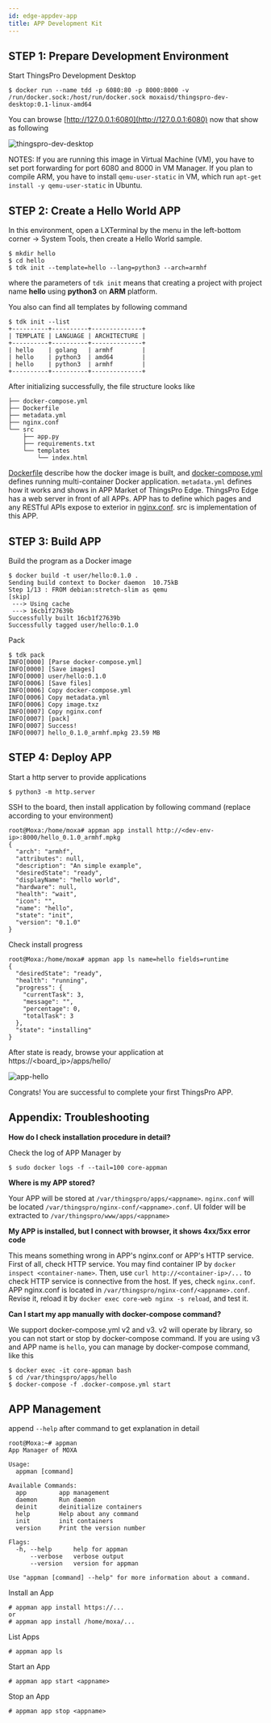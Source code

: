 ```yaml
---
id: edge-appdev-app
title: APP Development Kit
---
```


## STEP 1: Prepare Development Environment

Start ThingsPro Development Desktop

```shell
$ docker run --name tdd -p 6080:80 -p 8000:8000 -v /run/docker.sock:/host/run/docker.sock moxaisd/thingspro-dev-desktop:0.1-linux-amd64
```

You can browse [http://127.0.0.1:6080](http://127.0.0.1:6080) now that show as following

![thingspro-dev-desktop](assets/edge/thingspro-dev-desktop.png)

NOTES: If you are running this image in Virtual Machine (VM), you have to set port forwarding for port 6080 and 8000 in VM Manager. If you plan to compile ARM, you have to install `qemu-user-static` in VM, which run `apt-get install -y qemu-user-static` in Ubuntu.

## STEP 2: Create a Hello World APP

In this environment, open a LXTerminal by the menu in the left-bottom corner -> System Tools, then create a Hello World sample.

```shell
$ mkdir hello
$ cd hello
$ tdk init --template=hello --lang=python3 --arch=armhf
```

where the parameters of `tdk init` means that creating a project with project name **hello** using **python3** on **ARM** platform.

You also can find all templates by following command

```shell
$ tdk init --list
+----------+----------+--------------+
| TEMPLATE | LANGUAGE | ARCHITECTURE |
+----------+----------+--------------+
| hello    | golang   | armhf        |
| hello    | python3  | amd64        |
| hello    | python3  | armhf        |
+----------+----------+--------------+
```

After initializing successfully, the file structure looks like

    ├── docker-compose.yml
    ├── Dockerfile
    ├── metadata.yml
    ├── nginx.conf
    └── src
        ├── app.py
        ├── requirements.txt
        └── templates
            └── index.html

[Dockerfile](https://docs.docker.com/compose/compose-file/) describe how the docker image is built, and [docker-compose.yml](https://docs.docker.com/compose/compose-file/) defines running multi-container Docker application. `metadata.yml` defines how it works and shows in APP Market of ThingsPro Edge. ThingsPro Edge has a web server in front of all APPs. APP has to define which pages and any RESTful APIs expose to exterior in [nginx.conf](https://nginx.org/en/docs/). src is implementation of this APP.

## STEP 3: Build APP

Build the program as a Docker image

    $ docker build -t user/hello:0.1.0 .
    Sending build context to Docker daemon  10.75kB
    Step 1/13 : FROM debian:stretch-slim as qemu
    [skip]
     ---> Using cache
     ---> 16cb1f27639b
    Successfully built 16cb1f27639b
    Successfully tagged user/hello:0.1.0

Pack

    $ tdk pack
    INFO[0000] [Parse docker-compose.yml]
    INFO[0000] [Save images]
    INFO[0000] user/hello:0.1.0
    INFO[0006] [Save files]
    INFO[0006] Copy docker-compose.yml
    INFO[0006] Copy metadata.yml
    INFO[0006] Copy image.txz
    INFO[0007] Copy nginx.conf
    INFO[0007] [pack]
    INFO[0007] Success!
    INFO[0007] hello_0.1.0_armhf.mpkg 23.59 MB

## STEP 4: Deploy APP

Start a http server to provide applications

```shell
$ python3 -m http.server
```

SSH to the board, then install application by following command (replace **<board-ip>** according to your environment)

```shell
root@Moxa:/home/moxa# appman app install http://<dev-env-ip>:8000/hello_0.1.0_armhf.mpkg
{
  "arch": "armhf",
  "attributes": null,
  "description": "An simple example",
  "desiredState": "ready",
  "displayName": "hello world",
  "hardware": null,
  "health": "wait",
  "icon": "",
  "name": "hello",
  "state": "init",
  "version": "0.1.0"
}
```

Check install progress

```shell
root@Moxa:/home/moxa# appman app ls name=hello fields=runtime
{
  "desiredState": "ready",
  "health": "running",
  "progress": {
    "currentTask": 3,
    "message": "",
    "percentage": 0,
    "totalTask": 3
  },
  "state": "installing"
}
```

After state is ready, browse your application at https://<board_ip>/apps/hello/

![app-hello](assets/edge/app-hello.png)

Congrats! You are successful to complete your first ThingsPro APP.

## Appendix: Troubleshooting

**How do I check installation procedure in detail?**

Check the log of APP Manager by

    $ sudo docker logs -f --tail=100 core-appman

**Where is my APP stored?**

Your APP will be stored at `/var/thingspro/apps/<appname>`. `nginx.conf` will be located `/var/thingspro/nginx-conf/<appname>.conf`. UI folder will be extracted to `/var/thingspro/www/apps/<appname>`

**My APP is installed, but I connect with browser, it shows 4xx/5xx error code**

This means something wrong in APP's nginx.conf or APP's HTTP service. First of all, check HTTP service. You may find container IP by `docker inspect <container-name>`. Then, use `curl http://<container-ip>/...` to check HTTP service is connective from the host. If yes, check `nginx.conf`. APP nginx.conf is located in `/var/thingspro/nginx-conf/<appname>.conf`. Revise it, reload it by `docker exec core-web nginx -s reload`, and test it.

**Can I start my app manually with docker-compose command?**

We support docker-compose.yml v2 and v3. v2 will operate by library, so you can not start or stop by docker-compose command. If you are using v3 and APP name is `hello`, you can manage by docker-compose command, like this

    $ docker exec -it core-appman bash
    $ cd /var/thingspro/apps/hello
    $ docker-compose -f .docker-compose.yml start

## APP Management

append `--help` after command to get explanation in detail

    root@Moxa:~# appman
    App Manager of MOXA

    Usage:
      appman [command]

    Available Commands:
      app         app management
      daemon      Run daemon
      deinit      deinitialize containers
      help        Help about any command
      init        init containers
      version     Print the version number

    Flags:
      -h, --help      help for appman
          --verbose   verbose output
          --version   version for appman

    Use "appman [command] --help" for more information about a command.

Install an App

    # appman app install https://...
    or
    # appman app install /home/moxa/...

List Apps

    # appman app ls

Start an App

    # appman app start <appname>

Stop an App

    # appman app stop <appname>
